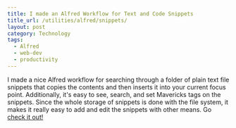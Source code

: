 ```yaml
---
title: I made an Alfred Workflow for Text and Code Snippets
title_url: /utilities/alfred/snippets/
layout: post
category: Technology
tags:
  - Alfred
  - web-dev
  - productivity
---
```

I made a nice Alfred workflow for searching through a folder of plain text file snippets that copies the contents and then inserts it into your current focus point. Additionally, it's easy to see, search, and set Mavericks tags on the snippets. Since the whole storage of snippets is done with the file system, it makes it really easy to add and edit the snippets with other means. Go [check it out!](/utilities/alfred/snippets/)